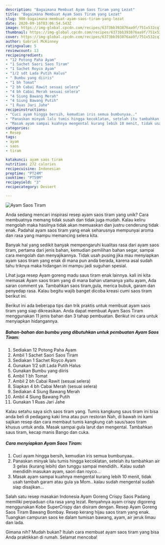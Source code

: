```yaml
---
description: "Bagaimana Membuat Ayam Saos Tiram yang Lezat"
title: "Bagaimana Membuat Ayam Saos Tiram yang Lezat"
slug: 900-bagaimana-membuat-ayam-saos-tiram-yang-lezat
date: 2020-09-16T03:06:54.543Z
image: https://img-global.cpcdn.com/recipes/6373bb393876aa9f/751x532cq70/ayam-saos-tiram-foto-resep-utama.jpg
thumbnail: https://img-global.cpcdn.com/recipes/6373bb393876aa9f/751x532cq70/ayam-saos-tiram-foto-resep-utama.jpg
cover: https://img-global.cpcdn.com/recipes/6373bb393876aa9f/751x532cq70/ayam-saos-tiram-foto-resep-utama.jpg
author: Gabriel McKinney
ratingvalue: 5
reviewcount: 13
recipeingredient:
- "12 Potong Paha Ayam"
- "1 Sachet Saori Saos Tiram"
- "1 Sachet Royco Ayam"
- "1/2 sdt Lada Putih Halus"
- " Bumbu yang diiris"
- "1 bh Tomat"
- "2 bh Cabai Rawit sesuai selera"
- "4 bh Cabai Merah sesuai selera"
- "4 Siung Bawang Merah"
- "4 Siung Bawang Putih"
- "1 Ruas Jari Jahe"
recipeinstructions:
- "Cuci ayam hingga bersih, kemudian iris semua bumbunyaa.."
- "Panaskan minyak lalu tumis hingga kecoklatan, setelah itu tambahkan air 3 gelas (kurang lebih) dan tunggu sampai mendidih.. Kalau sudah mendidih masukan ayam, saori dan royco..."
- "Masak ayam sampai kuahnya mengental kurang lebih 10 menit, tidak usah tambah garam atau gula ya Mom.. kalau sudah mengental sudah siap disajikan..."
categories:
- Resep
tags:
- ayam
- saos
- tiram

katakunci: ayam saos tiram 
nutrition: 272 calories
recipecuisine: Indonesian
preptime: "PT24M"
cooktime: "PT59M"
recipeyield: "3"
recipecategory: Dessert

---
```



![Ayam Saos Tiram](https://img-global.cpcdn.com/recipes/6373bb393876aa9f/751x532cq70/ayam-saos-tiram-foto-resep-utama.jpg)

Anda sedang mencari inspirasi resep ayam saos tiram yang unik? Cara membuatnya memang tidak susah dan tidak juga mudah. Kalau keliru mengolah maka hasilnya tidak akan memuaskan dan justru cenderung tidak enak. Padahal ayam saos tiram yang enak seharusnya mempunyai aroma dan rasa yang mampu memancing selera kita.

Banyak hal yang sedikit banyak mempengaruhi kualitas rasa dari ayam saos tiram, pertama dari jenis bahan, kemudian pemilihan bahan segar, sampai cara mengolah dan menyajikannya. Tidak usah pusing jika mau menyiapkan ayam saos tiram yang enak di mana pun anda berada, karena asal sudah tahu triknya maka hidangan ini mampu jadi suguhan spesial.

Lihat juga resep Ayam goreng madu saus tiram enak lainnya. kali ini kita memasak Ayam saos tiram yang di mana bahan utamanya yaitu ayam, Ada saran comment ya. Tambahkan saos tiram,gula, merica bubuk, garam dan penyedap rasa. Kalau begitu wajib banget dicoba kreasi cumi saos tiram berikut ini.


Berikut ini ada beberapa tips dan trik praktis untuk membuat ayam saos tiram yang siap dikreasikan. Anda dapat membuat Ayam Saos Tiram menggunakan 11 jenis bahan dan 3 tahap pembuatan. Berikut ini cara untuk menyiapkan hidangannya.

<!--inarticleads1-->

##### Bahan-bahan dan bumbu yang dibutuhkan untuk pembuatan Ayam Saos Tiram:

1. Sediakan 12 Potong Paha Ayam
1. Ambil 1 Sachet Saori Saos Tiram
1. Sediakan 1 Sachet Royco Ayam
1. Gunakan 1/2 sdt Lada Putih Halus
1. Gunakan  Bumbu yang diiris
1. Ambil 1 bh Tomat
1. Ambil 2 bh Cabai Rawit (sesuai selera)
1. Siapkan 4 bh Cabai Merah (sesuai selera)
1. Sediakan 4 Siung Bawang Merah
1. Ambil 4 Siung Bawang Putih
1. Gunakan 1 Ruas Jari Jahe


Kalau setahu saya sich saos tiram yang. Tumis kangkung saus tiram ini bisa anda beli di pedagang kaki lima atau pun restoran Nah, di bawah ini kami sajikan resep dan cara membaut tumis kangkung cah saus/saos tiram khusus untuk anda. Masak sampai gula larut dan mengental. Tambahkan saus tiram, kecap manis Bango dan cuka. 

<!--inarticleads2-->

##### Cara menyiapkan Ayam Saos Tiram:

1. Cuci ayam hingga bersih, kemudian iris semua bumbunyaa..
1. Panaskan minyak lalu tumis hingga kecoklatan, setelah itu tambahkan air 3 gelas (kurang lebih) dan tunggu sampai mendidih.. Kalau sudah mendidih masukan ayam, saori dan royco...
1. Masak ayam sampai kuahnya mengental kurang lebih 10 menit, tidak usah tambah garam atau gula ya Mom.. kalau sudah mengental sudah siap disajikan...


Salah satu resep masakan Indonesia Ayam Goreng Crispy Saos Padang memiliki perpaduan cita rasa yang lezat. Renyahnya ayam crispy digoreng menggunakan Kobe SuperCrispy dan disiram dengan. Resep Ayam Goreng Saos Tiram Bawang Bombay. Resep kerang hijau saos tiram yang enak. Tuangkan campuran saos ke dalam tumisan bawang, ayam, air jeruk limau dan lada. 

Gimana nih? Mudah bukan? Itulah cara membuat ayam saos tiram yang bisa Anda praktikkan di rumah. Selamat mencoba!
